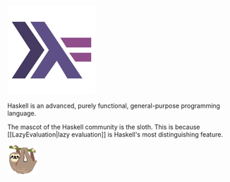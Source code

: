 <img class="header-logo" src="./static/haskell.svg"/>

Haskell is an advanced, purely functional, general-purpose programming language.

The mascot of the Haskell community is the sloth.
This is because [[LazyEvaluation|lazy evaluation]] is Haskell's most distinguishing feature.

<img style="height:5em;" src="./static/sloth.svg"/>
